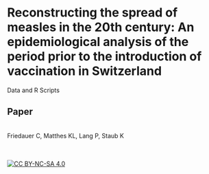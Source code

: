 # Reconstructing the spread of measles in the 20th century: An epidemiological analysis of the period prior to the introduction of vaccination in Switzerland
Data and R Scripts
## Paper

<br >
Friedauer C, Matthes KL, Lang P, Staub K

<br >

<br >
<br >


[![CC BY-NC-SA 4.0][cc-by-nc-sa-image]][cc-by-nc-sa]

[cc-by-nc-sa]: http://creativecommons.org/licenses/by-nc-sa/4.0/
[cc-by-nc-sa-image]: https://licensebuttons.net/l/by-nc-sa/4.0/88x31.png
